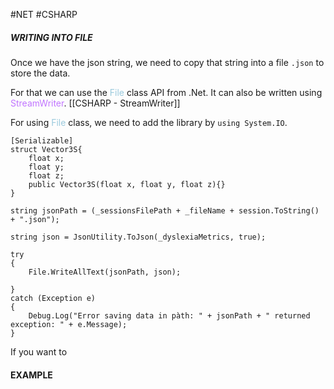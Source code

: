 #NET #CSHARP 

##### WRITING INTO FILE 

Once we have the json string, we need to copy that string into a file `.json` to store the data. 

For that we can use the <span style ="color:#9bcadd">File</span> class API from .Net. It can also be written using <span style="color:#c175ff">StreamWriter</span>. 
[[CSHARP - StreamWriter]]

For using  <span style ="color:#9bcadd">File</span> class, we need to add the library by `using System.IO`. 

```CSHARP 
[Serializable]
struct Vector3S{
	float x; 
	float y; 
	float z; 
	public Vector3S(float x, float y, float z){}
}

string jsonPath = (_sessionsFilePath + _fileName + session.ToString() + ".json");

string json = JsonUtility.ToJson(_dyslexiaMetrics, true);

try
{
	File.WriteAllText(jsonPath, json);
	
}
catch (Exception e)
{
	Debug.Log("Error saving data in pàth: " + jsonPath + " returned exception: " + e.Message);
}
```

If you want to 

#### EXAMPLE


